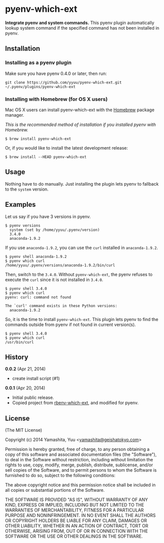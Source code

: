 # pyenv-which-ext

**Integrate pyenv and system commands.** This pyenv plugin automatically
lookup system command if the specified command has not been installed in
pyenv.

## Installation

### Installing as a pyenv plugin

Make sure you have pyenv 0.4.0 or later, then run:

    git clone https://github.com/yyuu/pyenv-which-ext.git ~/.pyenv/plugins/pyenv-which-ext


### Installing with Homebrew (for OS X users)

Mac OS X users can install pyenv-which-ext with the
[Homebrew](http://brew.sh) package manager.

*This is the recommended method of installation if you installed pyenv
 with Homebrew.*

```
$ brew install pyenv-which-ext
```

Or, if you would like to install the latest development release:

```
$ brew install --HEAD pyenv-which-ext
```

## Usage

Nothing have to do manually. Just installing the plugin lets pyenv to fallback to the `system` version.

## Examples

Let us say if you have 3 versions in pyenv.

```
$ pyenv versions
  system (set by /home/yyuu/.pyenv/version)
  3.4.0
  anaconda-1.9.2
```

If you use `anaconda-1.9.2`, you can use the `curl` installed in `anaconda-1.9.2`.

```
$ pyenv shell anaconda-1.9.2
$ pyenv which curl
/home/yyuu/.pyenv/versions/anaconda-1.9.2/bin/curl
```

Then, switch to the `3.4.0`. Without `pyenv-which-ext`, the pyenv refuses to execute the `curl` since it is not installed in `3.4.0`.

```
$ pyenv shell 3.4.0
$ pyenv which curl
pyenv: curl: command not found

The `curl' command exists in these Python versions:
  anaconda-1.9.2

```

So, it is the time to install `pyenv-which-ext`. This plugin lets pyenv to find the commands outside from pyenv if not found in current version(s).

```
$ pyenv shell 3.4.0
$ pyenv which curl
/usr/bin/curl
```

## History

**0.0.2** (Apr 21, 2014)

* create install script (#1)

**0.0.1** (Apr 20, 2014)

* Initial public release.
* Copied project from [rbenv-which-ext](https://github.com/yyuu/rbenv-which-ext), and modified for pyenv.

## License

(The MIT License)

Copyright (c) 2014 Yamashita, Yuu <<yamashita@geishatokyo.com>>

Permission is hereby granted, free of charge, to any person obtaining
a copy of this software and associated documentation files (the
"Software"), to deal in the Software without restriction, including
without limitation the rights to use, copy, modify, merge, publish,
distribute, sublicense, and/or sell copies of the Software, and to
permit persons to whom the Software is furnished to do so, subject to
the following conditions:

The above copyright notice and this permission notice shall be
included in all copies or substantial portions of the Software.

THE SOFTWARE IS PROVIDED "AS IS", WITHOUT WARRANTY OF ANY KIND,
EXPRESS OR IMPLIED, INCLUDING BUT NOT LIMITED TO THE WARRANTIES OF
MERCHANTABILITY, FITNESS FOR A PARTICULAR PURPOSE AND
NONINFRINGEMENT. IN NO EVENT SHALL THE AUTHORS OR COPYRIGHT HOLDERS BE
LIABLE FOR ANY CLAIM, DAMAGES OR OTHER LIABILITY, WHETHER IN AN ACTION
OF CONTRACT, TORT OR OTHERWISE, ARISING FROM, OUT OF OR IN CONNECTION
WITH THE SOFTWARE OR THE USE OR OTHER DEALINGS IN THE SOFTWARE.
